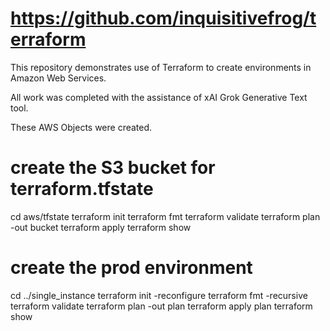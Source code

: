 # https://github.com/inquisitivefrog/terraform

This repository demonstrates use of Terraform to create environments in
Amazon Web Services.

All work was completed with the assistance of xAI Grok Generative Text tool.

These AWS Objects were created.

# create the S3 bucket for terraform.tfstate
cd aws/tfstate
terraform init
terraform fmt
terraform validate
terraform plan -out bucket
terraform apply
terraform show

# create the prod environment
cd ../single_instance
terraform init -reconfigure
terraform fmt -recursive
terraform validate
terraform plan -out plan
terraform apply plan
terraform show
